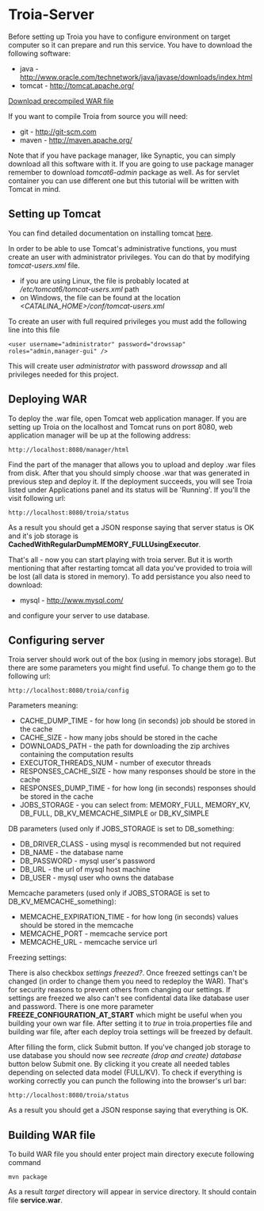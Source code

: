 Troia-Server
============

Before setting up Troia you have to configure environment on target computer
so it can prepare and run this service. You have to download the following software:

* java - http://www.oracle.com/technetwork/java/javase/downloads/index.html
* tomcat - http://tomcat.apache.org/


<a href="http://project-troia.com/media/downloads/troia.war">
  Download precompiled WAR file
</a>

If you want to compile Troia from source you will need:

* git - http://git-scm.com
* maven - http://maven.apache.org/

Note that if you have package manager, like Synaptic, you can simply download all this software with it.
If you are going to use package manager remember to download *tomcat6-admin* package as well.
As for servlet container you can use different one but this tutorial will be written with Tomcat in mind.

Setting up Tomcat
-----------------

You can find detailed documentation on installing tomcat [here](http://tomcat.apache.org/tomcat-6.0-doc/setup.html).

In order to be able to use Tomcat's administrative functions, you must create an user with administrator privileges.
You can do that by modifying *tomcat-users.xml* file.

* if you are using Linux, the file is probably located at */etc/tomcat6/tomcat-users.xml* path
* on Windows, the file can be found at the location *<CATALINA_HOME>/conf/tomcat-users.xml*

To create an user with full required privileges you must add the following line into this file

    <user username="administrator" password="drowssap" roles="admin,manager-gui" />

This will create user *administrator* with password *drowssap* and all privileges needed for this project.

Deploying WAR
-------------

To deploy the .war file, open Tomcat web application manager. If you are setting up Troia on the localhost and
Tomcat runs on port 8080, web application manager will be up at the following address:

    http://localhost:8080/manager/html

Find the part of the manager that allows you to upload and deploy .war files from disk.
After that you should simply choose .war that was generated in previous step and deploy it.
If the deployment succeeds, you will see Troia listed under Applications panel and its status will be 'Running'. If you'll the visit following url:

    http://localhost:8080/troia/status

As a result you should get a JSON response saying that server status is OK and it's job storage is **CachedWithRegularDumpMEMORY_FULLUsingExecutor**.

That's all - now you can start playing with troia server. But it is worth mentioning that after restarting tomcat all data you've provided to troia will be lost (all data is stored in memory).
To add persistance you also need to download:

* mysql - http://www.mysql.com/

and configure your server to use database.

Configuring server
------------------

Troia server should work out of the box (using in memory jobs storage). But there are some parameters you might find useful. To change them go to the following url:

    http://localhost:8080/troia/config

Parameters meaning:

* CACHE_DUMP_TIME - for how long (in seconds) job should be stored in the cache
* CACHE_SIZE - how many jobs should be stored in the cache
* DOWNLOADS_PATH - the path for downloading the zip archives containing the computation results
* EXECUTOR_THREADS_NUM - number of executor threads
* RESPONSES_CACHE_SIZE - how many responses should be store in the cache
* RESPONSES_DUMP_TIME - for how long (in seconds) responses should be stored in the cache
* JOBS_STORAGE - you can select from: MEMORY_FULL, MEMORY_KV, DB_FULL, DB_KV_MEMCACHE_SIMPLE or DB_KV_SIMPLE

DB parameters (used only if JOBS_STORAGE is set to DB_something:

* DB_DRIVER_CLASS - using mysql is recommended but not required
* DB_NAME - the database name
* DB_PASSWORD - mysql user's password
* DB_URL - the url of mysql host machine
* DB_USER - mysql user who owns the database

Memcache parameters (used only if JOBS_STORAGE is set to DB_KV_MEMCACHE_something):

* MEMCACHE_EXPIRATION_TIME - for how long (in seconds) values should be stored in the memcache
* MEMCACHE_PORT - memcache service port
* MEMCACHE_URL - memcache service url

Freezing settings:

There is also checkbox *settings freezed?*. Once freezed settings can't be changed (in order to change them you need to redeploy the WAR).
That's for security reasons to prevent others from changing our settings.
If settings are freezed we also can't see confidental data like database user and password.
There is one more parameter **FREEZE_CONFIGURATION_AT_START** which might be useful when you building your own war file.
After setting it to *true* in troia.properties file and building war file, after each deploy troia settings will be freezed by default.



After filling the form, click Submit button.
If you've changed job storage to use database you should now see *recreate (drop and create) database* button below Submit one.
By clicking it you create all needed tables depending on selected data model (FULL/KV).
To check if everything is working correctly you can punch the following into the browser's url bar:

    http://localhost:8080/troia/status

As a result you should get a JSON response saying that everything is OK.


Building WAR file
-----------------

To build WAR file you should enter project main directory execute following command

    mvn package


As a result *target* directory will appear in service directory.
It should contain file **service.war**.



